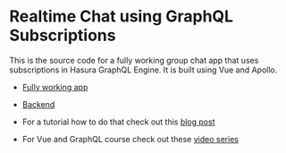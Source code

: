 # Realtime Chat using GraphQL Subscriptions

This is the source code for a fully working group chat app that uses subscriptions in Hasura GraphQL Engine. It is built using Vue and Apollo.

- [Fully working app]()
- [Backend](https://realtime-chat.demo.hasura.app/console)

- For a tutorial how to do that check out this [blog post](https://dev.to/hasurahq/realtime-chat-app-with-vue-and-hasura-57db)
- For Vue and GraphQL course check out these [video series](https://dev.to/hasurahq/vue-and-graphql-with-hasura-video-course-3mpp)

